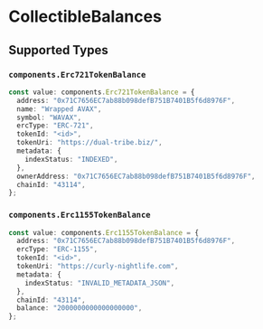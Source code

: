 # CollectibleBalances


## Supported Types

### `components.Erc721TokenBalance`

```typescript
const value: components.Erc721TokenBalance = {
  address: "0x71C7656EC7ab88b098defB751B7401B5f6d8976F",
  name: "Wrapped AVAX",
  symbol: "WAVAX",
  ercType: "ERC-721",
  tokenId: "<id>",
  tokenUri: "https://dual-tribe.biz/",
  metadata: {
    indexStatus: "INDEXED",
  },
  ownerAddress: "0x71C7656EC7ab88b098defB751B7401B5f6d8976F",
  chainId: "43114",
};
```

### `components.Erc1155TokenBalance`

```typescript
const value: components.Erc1155TokenBalance = {
  address: "0x71C7656EC7ab88b098defB751B7401B5f6d8976F",
  ercType: "ERC-1155",
  tokenId: "<id>",
  tokenUri: "https://curly-nightlife.com",
  metadata: {
    indexStatus: "INVALID_METADATA_JSON",
  },
  chainId: "43114",
  balance: "2000000000000000000",
};
```

